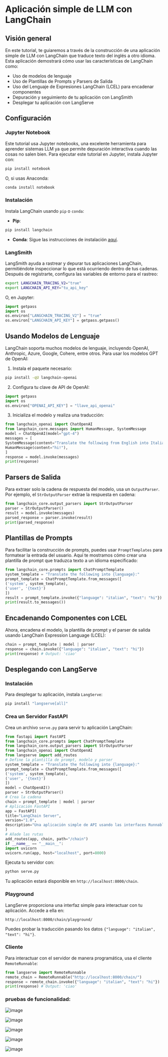 # Aplicación simple de LLM con LangChain
## Visión general
En este tutorial, te guiaremos a través de la construcción de una aplicación simple de LLM con
LangChain que traduce texto del inglés a otro idioma. Esta aplicación demostrará cómo usar las
características de LangChain como:
- Uso de modelos de lenguaje
- Uso de Plantillas de Prompts y Parsers de Salida
- Uso del Lenguaje de Expresiones LangChain (LCEL) para encadenar componentes
- Depuración y seguimiento de tu aplicación con LangSmith
- Desplegar tu aplicación con LangServe
## Configuración
### Jupyter Notebook
Este tutorial usa Jupyter notebooks, una excelente herramienta para aprender sistemas LLM ya que
permite depuración interactiva cuando las cosas no salen bien. Para ejecutar este tutorial en
Jupyter, instala Jupyter con:
```bash
pip install notebook
```
O, si usas Anaconda:
```bash
conda install notebook
```
### Instalación
Instala LangChain usando `pip` o `conda`:
- **Pip**:
```bash
pip install langchain
```
- **Conda**:
Sigue las instrucciones de instalación [aquí](https://langchain.com/docs/installation/).
### LangSmith
LangSmith ayuda a rastrear y depurar tus aplicaciones LangChain, permitiéndote inspeccionar lo
que está ocurriendo dentro de tus cadenas. Después de registrarte, configura las variables de
entorno para el rastreo:
```bash
export LANGCHAIN_TRACING_V2="true"
export LANGCHAIN_API_KEY="tu_api_key"
```
O, en Jupyter:
```python
import getpass
import os
os.environ["LANGCHAIN_TRACING_V2"] = "true"
os.environ["LANGCHAIN_API_KEY"] = getpass.getpass()
```
## Usando Modelos de Lenguaje
LangChain soporta muchos modelos de lenguaje, incluyendo OpenAI, Anthropic, Azure, Google,
Cohere, entre otros. Para usar los modelos GPT de OpenAI:
1. Instala el paquete necesario:
```bash
pip install -qU langchain-openai
```
2. Configura tu clave de API de OpenAI:
```python
import getpass
import os
os.environ["OPENAI_API_KEY"] = "llave_api_openai"
```
3. Inicializa el modelo y realiza una traducción:
```python
from langchain_openai import ChatOpenAI
from langchain_core.messages import HumanMessage, SystemMessage
model = ChatOpenAI(model="gpt-4")
messages = [
SystemMessage(content="Translate the following from English into Italian"),
HumanMessage(content="hi!"),
]
response = model.invoke(messages)
print(response)
```
## Parsers de Salida
Para extraer solo la cadena de respuesta del modelo, usa un `OutputParser`. Por ejemplo, el
`StrOutputParser` extrae la respuesta en cadena:
```python
from langchain_core.output_parsers import StrOutputParser
parser = StrOutputParser()
result = model.invoke(messages)
parsed_response = parser.invoke(result)
print(parsed_response)
```
## Plantillas de Prompts
Para facilitar la construcción de prompts, puedes usar `PromptTemplates` para formatear la entrada
del usuario. Aquí te mostramos cómo crear una plantilla de prompt que traduzca texto a un idioma
especificado:
```python
from langchain_core.prompts import ChatPromptTemplate
system_template = "Translate the following into {language}:"
prompt_template = ChatPromptTemplate.from_messages([
('system', system_template),
('user', '{text}')
])
result = prompt_template.invoke({"language": "italian", "text": "hi"})
print(result.to_messages())
```
## Encadenando Componentes con LCEL
Ahora, encadena el modelo, la plantilla de prompt y el parser de salida usando LangChain
Expression Language (LCEL):
```python
chain = prompt_template | model | parser
response = chain.invoke({"language": "italian", "text": "hi"})
print(response) # Output: 'ciao'
```
## Desplegando con LangServe
### Instalación
Para desplegar tu aplicación, instala `LangServe`:
```bash
pip install "langserve[all]"
```
### Crea un Servidor FastAPI
Crea un archivo `serve.py` para servir tu aplicación LangChain:
```python
from fastapi import FastAPI
from langchain_core.prompts import ChatPromptTemplate
from langchain_core.output_parsers import StrOutputParser
from langchain_openai import ChatOpenAI
from langserve import add_routes
# Define la plantilla de prompt, modelo y parser
system_template = "Translate the following into {language}:"
prompt_template = ChatPromptTemplate.from_messages([
('system', system_template),
('user', '{text}')
])
model = ChatOpenAI()
parser = StrOutputParser()
# Crea la cadena
chain = prompt_template | model | parser
# Aplicación FastAPI
app = FastAPI(
title="LangChain Server",
version="1.0",
description="Una aplicación simple de API usando las interfaces Runnable de LangChain"
)
# Añade las rutas
add_routes(app, chain, path="/chain")
if __name__ == "__main__":
import uvicorn
uvicorn.run(app, host="localhost", port=8000)
```
Ejecuta tu servidor con:
```bash
python serve.py
```
Tu aplicación estará disponible en `http://localhost:8000/chain`.
### Playground
LangServe proporciona una interfaz simple para interactuar con tu aplicación. Accede a ella en:
```
http://localhost:8000/chain/playground/
```
Puedes probar la traducción pasando los datos `{"language": "italian", "text": "hi"}`.
### Cliente
Para interactuar con el servidor de manera programática, usa el cliente `RemoteRunnable`:
```python
from langserve import RemoteRunnable
remote_chain = RemoteRunnable("http://localhost:8000/chain/")
response = remote_chain.invoke({"language": "italian", "text": "hi"})
print(response) # Output: 'ciao'
```
### pruebas de funcionalidad:
![image](https://github.com/user-attachments/assets/203bb62a-481e-46c9-bc35-59c5c819824f)

![image](https://github.com/user-attachments/assets/e46bc411-c916-4246-8bce-88089aee0ed4)

![image](https://github.com/user-attachments/assets/4d9feda8-0311-48a3-9008-277f7714884f)

![image](https://github.com/user-attachments/assets/48c9c8fe-668d-41cd-80d3-5aaebeaebfea)

![image](https://github.com/user-attachments/assets/d3d80a79-5bb9-4571-bc29-cb6d59877a5d)
